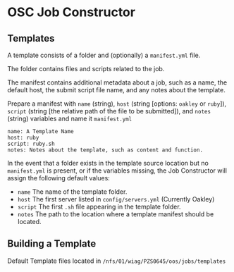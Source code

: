 # OSC Job Constructor

## Templates

A template consists of a folder and (optionally) a `manifest.yml` file.

The folder contains files and scripts related to the job.

The manifest contains additional metadata about a job, such as a name, the default host, the submit script file name, and any notes about the template.

Prepare a manifest with `name` (string), `host` (string \[options: `oakley` or `ruby`\]), `script` (string \[the relative path of the file to be submitted\]), and `notes` (string) variables and name it `manifest.yml`

```
name: A Template Name
host: ruby
script: ruby.sh
notes: Notes about the template, such as content and function.
```

In the event that a folder exists in the template source location but no `manifest.yml` is present, or if the variables missing, the Job Constructor will assign the following default values:

* `name` The name of the template folder.
* `host` The first server listed in `config/servers.yml` (Currently Oakley)
* `script` The first `.sh` file appearing in the template folder.
* `notes` The path to the location where a template manifest should be located.

## Building a Template

Default Template files located in `/nfs/01/wiag/PZS0645/oos/jobs/templates`
